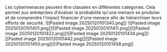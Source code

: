 
Les cybermenaces peuvent être classées en différentes catégories. Cela permet aux entreprises d'évaluer la probabilité qu'une menace se produise et de comprendre l'impact financier d'une menace afin de hiérarchiser leurs efforts de sécurité.
![[Pasted image 20250120101340.png]]
![[Pasted image 20250120101401.png]]![[Pasted image 20250120101411.png]]![[Pasted image 20250120101422.png]]![[Pasted image 20250120101434.png]]![[Pasted image 20250120101442.png]]![[Pasted image 20250120101450.png]]![[Pasted image 20250120101458.png]]

